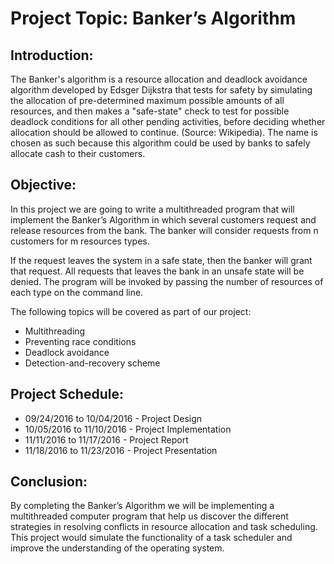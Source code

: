 # Project Topic: Banker’s Algorithm

## Introduction:
The Banker's algorithm is a resource allocation and deadlock avoidance algorithm developed by Edsger Dijkstra that tests for safety by simulating the allocation of pre-determined maximum possible amounts of all resources, and then makes a "safe-state" check to test for possible deadlock conditions for all other pending activities, before deciding whether allocation should be allowed to continue. (Source: Wikipedia). The name is chosen as such because this algorithm could be used by banks to safely allocate cash to their customers.

## Objective:
In this project we are going to write a multithreaded program that will implement the Banker’s Algorithm in which several customers request and release resources from the bank. The banker will consider requests from n customers for m resources types.

If the request leaves the system in a safe state, then the banker will grant that request. All requests that leaves the bank in an unsafe state will be denied. The program will be invoked  by passing the number of resources of each type on the command line.

The following topics will be covered as part of our project:
- Multithreading
- Preventing race conditions
- Deadlock avoidance
- Detection-and-recovery scheme

## Project Schedule:
- 09/24/2016 to 10/04/2016 - Project Design
- 10/05/2016 to 11/10/2016 - Project Implementation
- 11/11/2016 to 11/17/2016 - Project Report
- 11/18/2016 to 11/23/2016 - Project Presentation

## Conclusion:
By completing the Banker’s Algorithm we will be implementing a multithreaded computer program that help us discover the different strategies in resolving conflicts in resource allocation and task scheduling. This project would simulate the functionality of a task scheduler and improve the understanding of the operating system.
